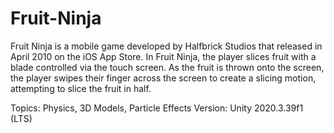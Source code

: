 # Fruit-Ninja
Fruit Ninja is a mobile game developed by Halfbrick Studios that released in April 2010 on the iOS App Store. In Fruit Ninja, the player slices fruit with a blade controlled via the touch screen. As the fruit is thrown onto the screen, the player swipes their finger across the screen to create a slicing motion, attempting to slice the fruit in half.

Topics: Physics, 3D Models, Particle Effects
Version: Unity 2020.3.39f1 (LTS)
